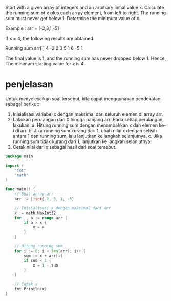 Start with a given array of integers and an arbitrary initial value x. Calculate the running sum of x plus each array element, from left to right. The running sum must never get below 1. 
Determine the minimum value of x. 

Example :  arr = [-2,3,1,-5]

If x = 4, the following results are obtained: 

Running sum         arr[i] 
4                     -2
2                      3
5                      1
6                      -5
1

The final value is 1, and the running sum has never dropped below 1. 
Hence, The minimum starting value for x is 4


# penjelasan

Untuk menyelesaikan soal tersebut, kita dapat menggunakan pendekatan sebagai berikut:

1. Inisialisasi variabel x dengan maksimal dari seluruh elemen di array arr.
2. Lakukan perulangan dari 0 hingga panjang arr. Pada setiap perulangan, lakukan:
a. Hitung running sum dengan menambahkan x dan elemen ke-i di arr.
b. Jika running sum kurang dari 1, ubah nilai x dengan selisih antara 1 dan running sum, lalu lanjutkan ke langkah selanjutnya.
c. Jika running sum tidak kurang dari 1, lanjutkan ke langkah selanjutnya.
3. Cetak nilai dari x sebagai hasil dari soal tersebut.

```go
package main

import (
    "fmt"
    "math"
)

func main() {
    // Buat array arr
    arr := []int{-2, 3, 1, -5}

    // Inisialisasi x dengan maksimal dari arr
    x := math.MaxInt32
    for _, a := range arr {
        if a > x {
            x = a
        }
    }

    // Hitung running sum
    for i := 0; i < len(arr); i++ {
        sum := x + arr[i]
        if sum < 1 {
            x = 1 - sum
        }
    }

    // Cetak x
    fmt.Println(x)
}
```